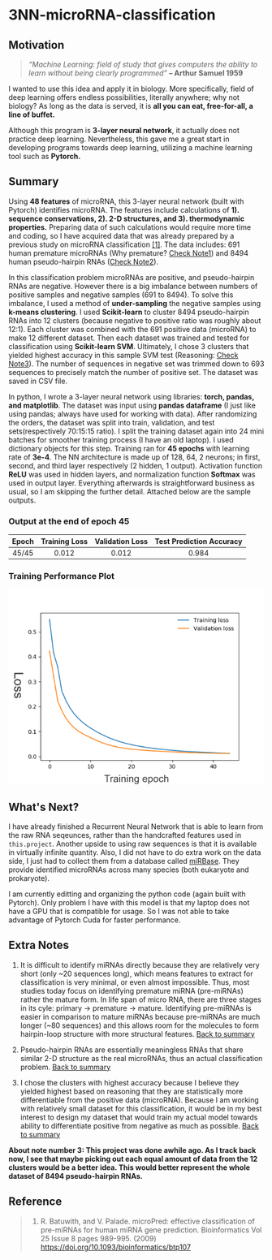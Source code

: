 # 3NN-microRNA-classification

## Motivation
> *“Machine Learning: field of study that gives computers the ability to learn without being clearly programmed”* **– Arthur Samuel 1959**

I wanted to use this idea and apply it in biology. More specifically, field of deep learning offers endless possibilities, literally anywhere; why not biology? As long as the data is served, it is **all you can eat, free-for-all, a line of buffet.** 

Although this program is **3-layer neural network**, it actually does not practice deep learning. Nevertheless, this gave me a great start in developing programs towards deep learning, utilizing a machine learning tool such as **Pytorch.**

## Summary
Using **48 features** of microRNA, this 3-layer neural network (built with Pytorch) identifies microRNA. The features include calculations of **1). sequence conservations, 2). 2-D structures, and 3). thermodynamic properties.** Preparing data of such calculations would require more time and coding, so I have acquired data that was already prepared by a previous study on microRNA classification [[1]](https://doi.org/10.1093/bioinformatics/btp107). The data includes: 691 human premature microRNAs (Why premature? [Check Note1](#extra-notes)) and 8494 human pseudo-hairpin RNAs ([Check Note2](#extra-notes)).

In this classification problem microRNAs are positive, and pseudo-hairpin RNAs are negative. However there is a big imbalance between numbers of positive samples and negative samples (691 to 8494). To solve this imbalance, I used a method of **under-sampling** the negative samples using **k-means clustering**. I used **Scikit-learn** to cluster 8494 pseudo-hairpin RNAs into 12 clusters (because negative to positive ratio was roughly about 12:1). Each cluster was combined with the 691 positive data (microRNA) to make 12 different dataset. Then each dataset was trained and tested for classification using **Scikit-learn SVM**. Ultimately, I chose 3 clusters that yielded highest accuracy in this sample SVM test (Reasoning: [Check Note3](#extra-notes)). The number of sequences in negative set was trimmed down to 693 sequences to precisely match the number of positive set. The dataset was saved in CSV file.

In python, I wrote a 3-layer neural network using libraries: **torch, pandas, and matplotlib**. The dataset was input using **pandas dataframe** (I just like using pandas; always have used for working with data). After randomizing the orders, the dataset was split into train, validation, and test sets(respectively 70:15:15 ratio). I split the training dataset again into 24 mini batches for smoother training process (I have an old laptop). I used dictionary objects for this step. Training ran for **45 epochs** with learning rate of **3e-4**. The NN architecture is made up of 128, 64, 2 neurons; in first, second, and third layer respectively (2 hidden, 1 output). Activation function **ReLU** was used in hidden layers, and normalization function **Softmax** was used in output layer. Everything afterwards is straightforward business as usual, so I am skipping the further detail. Attached below are the sample outputs.

### Output at the end of epoch 45
|  Epoch |  Training Loss  |  Validation Loss  |  Test Prediction Accuracy |
|:------:|:------:|:-----:|:-----:|
| 45/45 | 0.012 | 0.012 | 0.984 |

### Training Performance Plot
![image](https://github.com/braaxxad/3NN-microRNA-classification/blob/master/3NN-microRNA-classifcation-sample-output.png)

## What's Next?
I have already finished a Recurrent Neural Network that is able to learn from the raw RNA seqeunces, rather than the handcrafted features used in `this.project`. Another upside to using raw sequences is that it is available in virtually infinite quantity. Also, I did not have to do extra work on the data side, I just had to collect them from a database called [miRBase](http://www.mirbase.org/). They provide identified microRNAs across many species (both eukaryote and prokaryote).

I am currently editting and organizing the python code (again built with Pytorch). Only problem I have with this model is that my laptop does not have a GPU that is compatible for usage. So I was not able to take advantage of Pytorch Cuda for faster performance.

## Extra Notes
1. It is difficult to identify miRNAs directly because they are relatively very short (only ~20 sequences long), which means features to extract for classification is very minimal, or even almost impossible. Thus, most studies today focus on identifying premature miRNA (pre-miRNAs) rather the mature form. In life span of micro RNA, there are three stages in its cyle: primary -> premature -> mature. Identifying pre-miRNAs is easier in comparison to mature miRNAs because pre-miRNAs are much longer (~80 sequences) and this allows room for the molecules to form hairpin-loop structure with more structural features. [Back to summary](#summary)

2. Pseudo-hairpin RNAs are essentially meaningless RNAs that share similar 2-D structure as the real microRNAs, thus an actual classification problem. [Back to summary](#summary)

3. I chose the clusters with highest accuracy because I believe they yielded highest based on reasoning that they are statistically more differentiable from the positive data (microRNA). Because I am working with relatively small dataset for this classification, it would be in my best interest to design my dataset that would train my actual model towards ability to differentiate positive from negative as much as possible. [Back to summary](#summary)

**About note number 3: This project was done awhile ago. As I track back now, I see that maybe picking out each equal amount of data from the 12 clusters would be a better idea. This would better represent the whole dataset of 8494 pseudo-hairpin RNAs.**


## Reference

> 1.  R. Batuwith, and V. Palade. microPred: effective classification of pre-miRNAs for human miRNA gene prediction. Bioinformatics Vol 25 Issue 8 pages 989-995. (2009) https://doi.org/10.1093/bioinformatics/btp107
